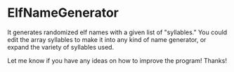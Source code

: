 # ElfNameGenerator
It generates randomized elf names with a given list of "syllables." You could edit the array syllables to make it into any kind of name generator, or expand the variety of syllables used.

Let me know if you have any ideas on how to improve the program! Thanks!
